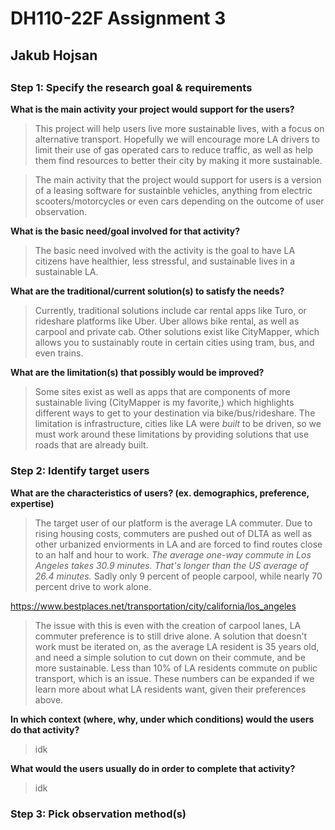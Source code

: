 # DH110-22F Assignment 3
## Jakub Hojsan

##

### Step 1: Specify the research goal & requirements

**What is the main activity your project would support for the users?**
>This project will help users live more sustainable lives, with a focus on alternative transport. Hopefully we will encourage more LA drivers to limit their use of gas operated cars to reduce traffic, as well as help them find resources to better their city by making it more sustainable.

>The main activity that the project would support for users is a version of a leasing software for sustainble vehicles, anything from electric scooters/motorcycles or even cars depending on the outcome of user observation.  

**What is the basic need/goal involved for that activity?**
>The basic need involved with the activity is the goal to have LA citizens have healthier, less stressful, and sustainable lives in a sustainable LA.

**What are the traditional/current solution(s) to satisfy the needs?**
>Currently, traditional solutions include car rental apps like Turo, or rideshare platforms like Uber. Uber allows bike rental, as well as carpool and private cab. Other solutions exist like CityMapper, which allows you to sustainably route in certain cities using tram, bus, and even trains.

**What are the limitation(s) that possibly would be improved?**
>Some sites exist as well as apps that are components of more sustainable living (CityMapper is my favorite,) which highlights different ways to get to your destination via bike/bus/rideshare. The limitation is infrastructure, cities like LA were _built_ to be driven, so we must work around these limitations by providing solutions that use roads that are already built.

### Step 2: Identify target users

**What are the characteristics of users? (ex. demographics, preference, expertise)**
>The target user of our platform is the average LA commuter. Due to rising housing costs, commuters are pushed out of DLTA as well as other urbanized enviorments in LA and are forced to find routes close to an half and hour to work. _The average one-way commute in Los Angeles takes 30.9 minutes. That's longer than the US average of 26.4 minutes._ Sadly only 9 percent of people carpool, while nearly 70 percent drive to work alone. 

https://www.bestplaces.net/transportation/city/california/los_angeles

>The issue with this is even with the creation of carpool lanes, LA commuter preference is to still drive alone. A solution that doesn't work must be iterated on, as the average LA resident is 35 years old, and need a simple solution to cut down on their commute, and be more sustainable. Less than 10% of LA residents commute on public transport, which is an issue. These numbers can be expanded if we learn more about what LA residents want, given their preferences above.

**In which context (where, why, under which conditions) would the users do that activity?**
>idk

**What would the users usually do in order to complete that activity?**
>idk

### Step 3: Pick observation method(s)

